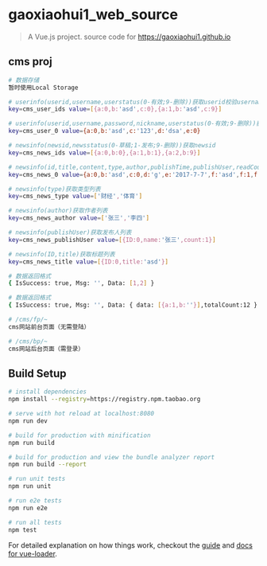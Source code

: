 # gaoxiaohui1_web_source

> A Vue.js project. source code for https://gaoxiaohui1.github.io

## cms proj

``` bash
# 数据存储
暂时使用Local Storage

# userinfo(userid,username,userstatus(0-有效;9-删除))获取userid校验username
key=cms_user_ids value=[{a:0,b:'asd',c:0},{a:1,b:'asd',c:9}]

# userinfo(userid,username,password,nickname,userstatus(0-有效;9-删除))获取用户信息
key=cms_user_0 value={a:0,b:'asd',c:'123',d:'dsa',e:0}

# newsinfo(newsid,newsstatus(0-草稿;1-发布;9-删除))获取newsid
key=cms_news_ids value=[{a:0,b:0},{a:1,b:1},{a:2,b:9}]

# newsinfo(id,title,content,type,author,publishTime,publishUser,readCount,publishUserID,inserttime,updateTime)
key=cms_news_0 value={a:0,b:'asd',c:0,d:'g',e:'2017-7-7',f:'asd',f:1,f:0,f:'2017-7-7',f:'2017-7-7'}

# newsinfo(type)获取类型列表
key=cms_news_type value=['财经','体育']

# newsinfo(author)获取作者列表
key=cms_news_author value=['张三','李四']

# newsinfo(publishUser)获取发布人列表
key=cms_news_publishUser value=[{ID:0,name:'张三',count:1}]

# newsinfo(ID,title)获取标题列表
key=cms_news_title value=[{ID:0,title:'asd'}]

# 数据返回格式
{ IsSuccess: true, Msg: '', Data: [1,2] }

# 数据返回格式
{ IsSuccess: true, Msg: '', Data: { data: [{a:1,b:''}],totalCount:12 } }

# /cms/fp/~
cms网站前台页面（无需登陆）

# /cms/bp/~
cms网站后台页面（需登录）

```

## Build Setup

``` bash
# install dependencies
npm install --registry=https://registry.npm.taobao.org

# serve with hot reload at localhost:8080
npm run dev

# build for production with minification
npm run build

# build for production and view the bundle analyzer report
npm run build --report

# run unit tests
npm run unit

# run e2e tests
npm run e2e

# run all tests
npm test
```

For detailed explanation on how things work, checkout the [guide](http://vuejs-templates.github.io/webpack/) and [docs for vue-loader](http://vuejs.github.io/vue-loader).
